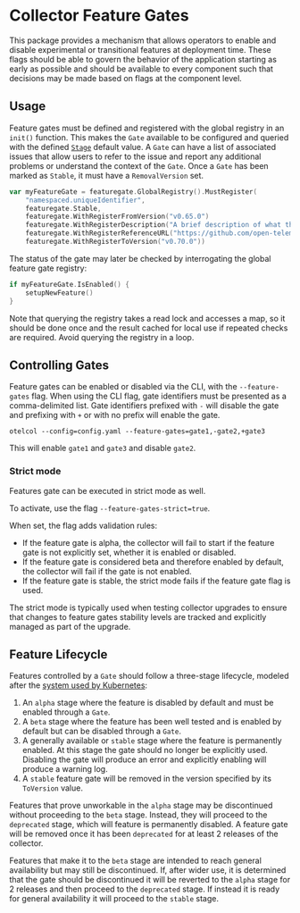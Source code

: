 # Collector Feature Gates

This package provides a mechanism that allows operators to enable and disable
experimental or transitional features at deployment time. These flags should
be able to govern the behavior of the application starting as early as possible
and should be available to every component such that decisions may be made
based on flags at the component level.

## Usage

Feature gates must be defined and registered with the global registry in
an `init()` function.  This makes the `Gate` available to be configured and 
queried with the defined [`Stage`](#feature-lifecycle) default value.
A `Gate` can have a list of associated issues that allow users to refer to
the issue and report any additional problems or understand the context of the `Gate`.
Once a `Gate` has been marked as `Stable`, it must have a `RemovalVersion` set.

```go
var myFeatureGate = featuregate.GlobalRegistry().MustRegister(
	"namespaced.uniqueIdentifier",
	featuregate.Stable,
    featuregate.WithRegisterFromVersion("v0.65.0")
	featuregate.WithRegisterDescription("A brief description of what the gate controls"),
	featuregate.WithRegisterReferenceURL("https://github.com/open-telemetry/opentelemetry-collector/issues/6167"),
	featuregate.WithRegisterToVersion("v0.70.0"))
```

The status of the gate may later be checked by interrogating the global 
feature gate registry:

```go
if myFeatureGate.IsEnabled() {
	setupNewFeature()
}
```

Note that querying the registry takes a read lock and accesses a map, so it 
should be done once and the result cached for local use if repeated checks 
are required.  Avoid querying the registry in a loop.

## Controlling Gates

Feature gates can be enabled or disabled via the CLI, with the 
`--feature-gates` flag. When using the CLI flag, gate 
identifiers must be presented as a comma-delimited list. Gate identifiers
prefixed with `-` will disable the gate and prefixing with `+` or with no
prefix will enable the gate.

```shell
otelcol --config=config.yaml --feature-gates=gate1,-gate2,+gate3
```

This will enable `gate1` and `gate3` and disable `gate2`.

### Strict mode

Features gate can be executed in strict mode as well.

To activate, use the flag `--feature-gates-strict=true`.

When set, the flag adds validation rules:

* If the feature gate is alpha, the collector will fail to start if the feature gate is not explicitly set, 
whether it is enabled or disabled.
* If the feature gate is considered beta and therefore enabled by default, the collector will fail if the gate is not enabled.
* If the feature gate is stable, the strict mode fails if the feature gate flag is used.

The strict mode is typically used when testing collector upgrades to ensure that changes to feature gates stability levels
are tracked and explicitly managed as part of the upgrade.

## Feature Lifecycle

Features controlled by a `Gate` should follow a three-stage lifecycle, 
modeled after the [system used by Kubernetes](https://kubernetes.io/docs/reference/command-line-tools-reference/feature-gates/#feature-stages):

1. An `alpha` stage where the feature is disabled by default and must be enabled 
   through a `Gate`.
2. A `beta` stage where the feature has been well tested and is enabled by 
   default but can be disabled through a `Gate`.
3. A generally available or `stable` stage where the feature is permanently enabled. At this stage
   the gate should no longer be explicitly used. Disabling the gate will produce an error and
   explicitly enabling will produce a warning log.
4. A `stable` feature gate will be removed in the version specified by its `ToVersion` value.

Features that prove unworkable in the `alpha` stage may be discontinued 
without proceeding to the `beta` stage. Instead, they will proceed to the
`deprecated` stage, which will feature is permanently disabled. A feature gate will
be removed once it has been `deprecated` for at least 2 releases of the collector.

Features that make it to the `beta` stage are intended to reach general availability but may still be discontinued.
If, after wider use, it is determined that the gate should be discontinued it will be reverted to the `alpha` stage
for 2 releases and then proceed to the `deprecated` stage. If instead it is ready for general availability it will
proceed to the `stable` stage.
